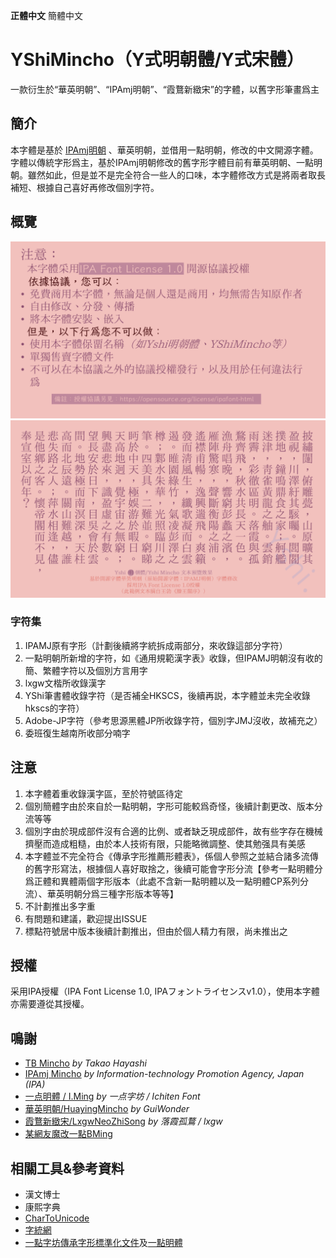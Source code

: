 **正體中文** 簡體中文
# YShiMincho（Y式明朝體/Y式宋體）
一款衍生於“華英明朝”、“IPAmj明朝”、“霞鶩新緻宋”的字體，以舊字形筆畫爲主
## 簡介
本字體是基於 [IPAmj明朝](https://moji.or.jp/mojikiban/font/) 、華英明朝，並借用一點明朝，修改的中文開源字體。字體以傳統字形爲主，基於IPAmj明朝修改的舊字形字體目前有華英明朝、一點明朝。雖然如此，但是並不是完全符合一些人的口味，本字體修改方式是將兩者取長補短、根據自己喜好再修改個別字符。
## 概覽
![YShi明朝2](https://github.com/Steve-Yuu/YShiMincho/blob/main/pictures/YShi%E6%98%8E%E6%9C%9D2.png)
![YShi明朝1](https://github.com/Steve-Yuu/YShiMincho/blob/main/pictures/YShi%E6%98%8E%E6%9C%9D1.png)
### 字符集
1. IPAMJ原有字形（計劃後續將字統拆成兩部分，來收錄這部分字符）
2. 一點明朝所新增的字符，如《通用規範漢字表》收錄，但IPAMJ明朝沒有收的簡、繁體字符以及個別方言用字
3. lxgw文楷所收錄漢字
4. YShi筆書體收錄字符（是否補全HKSCS，後續再説，本字體並未完全收錄hkscs的字符）
5. Adobe-JP字符（參考思源黑體JP所收錄字符，個別字JMJ沒收，故補充之）
6. 委班復生越南所收部分喃字
## 注意
1. 本字體着重收錄漢字區，至於符號區待定
2. 個別簡體字由於來自於一點明朝，字形可能較爲奇怪，後續計劃更改、版本分流等等
3. 個別字由於現成部件沒有合適的比例、或者缺乏現成部件，故有些字存在機械擠壓而造成粗糙，由於本人技術有限，只能略微調整、使其勉强具有美感
4. 本字體並不完全符合《傳承字形推薦形體表》，係個人參照之並結合諸多流傳的舊字形寫法，根據個人喜好取捨之，後續可能會字形分流【參考一點明體分爲正體和異體兩個字形版本（此處不含新一點明體以及一點明體CP系列分流）、華英明朝分爲三種字形版本等等】
5. 不計劃推出多字重
6. 有問題和建議，歡迎提出ISSUE
7. 標點符號居中版本後續計劃推出，但由於個人精力有限，尚未推出之
## 授權
采用IPA授權（IPA Font License 1.0, IPAフォントライセンスv1.0），使用本字體亦需要遵從其授權。
## 鳴謝
- [TB Mincho](https://www.typebank.co.jp/fontfamily/tbmincho/) *by Takao Hayashi*
- [IPAmj Mincho](https://moji.or.jp/mojikiban/font/) *by Information-technology Promotion Agency, Japan (IPA)*
- [一点明體 / I.Ming](https://github.com/ichitenfont/I.Ming) *by 一点字坊 / Ichiten Font*
- [華英明朝/HuayingMincho](https://github.com/GuiWonder/HuayingMincho/) *by GuiWonder*
- [霞鶩新緻宋/LxgwNeoZhiSong](https://github.com/lxgw/LxgwNeoZhiSong/) *by 落霞孤鶩 / lxgw*
- [某網友魔改一點BMing](https://tieba.baidu.com/p/3734086477)
## 相關工具&參考資料
- 漢文博士
- 康熙字典
- [CharToUnicode](https://github.com/GuiWonder/CharToUnicode)
- [字統網](https://zi.tools/)
- [一點字坊](https://github.com/ichitenfont/)[傳承字形標準化文件](https://github.com/ichitenfont/inheritedglyphs)及[一點明體](https://github.com/ichitenfont/I.Ming)
